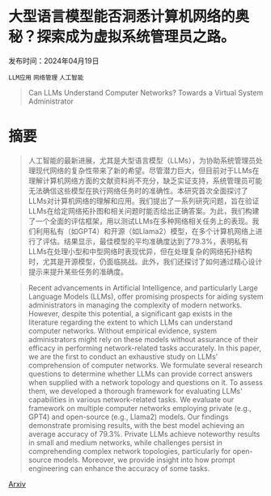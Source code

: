 # 大型语言模型能否洞悉计算机网络的奥秘？探索成为虚拟系统管理员之路。

发布时间：2024年04月19日

`LLM应用` `网络管理` `人工智能`

> Can LLMs Understand Computer Networks? Towards a Virtual System Administrator

# 摘要

> 人工智能的最新进展，尤其是大型语言模型（LLMs），为协助系统管理员处理现代网络的复杂性带来了新的希望。尽管潜力巨大，但目前对于LLMs在理解计算机网络方面的文献资料尚不充分，缺乏实证支持，系统管理员可能无法确信这些模型在执行网络任务时的准确性。本研究首次全面探讨了LLMs对计算机网络的理解和应用。我们提出了一系列研究问题，旨在验证LLMs在给定网络拓扑图和相关问题时能否给出正确答案。为此，我们构建了一个全面的评估框架，用以测试LLMs在多种网络相关任务上的表现。我们利用私有（如GPT4）和开源（如Llama2）模型，在多个计算机网络上进行了评估。结果显示，最佳模型的平均准确度达到了79.3%，表明私有LLMs在处理小型和中型网络时表现优异，但在处理复杂的网络拓扑结构时，尤其是开源模型，仍面临挑战。此外，我们还探讨了如何通过精心设计提示来提升某些任务的准确度。

> Recent advancements in Artificial Intelligence, and particularly Large Language Models (LLMs), offer promising prospects for aiding system administrators in managing the complexity of modern networks. However, despite this potential, a significant gap exists in the literature regarding the extent to which LLMs can understand computer networks. Without empirical evidence, system administrators might rely on these models without assurance of their efficacy in performing network-related tasks accurately.
  In this paper, we are the first to conduct an exhaustive study on LLMs' comprehension of computer networks. We formulate several research questions to determine whether LLMs can provide correct answers when supplied with a network topology and questions on it. To assess them, we developed a thorough framework for evaluating LLMs' capabilities in various network-related tasks. We evaluate our framework on multiple computer networks employing private (e.g., GPT4) and open-source (e.g., Llama2) models. Our findings demonstrate promising results, with the best model achieving an average accuracy of 79.3%. Private LLMs achieve noteworthy results in small and medium networks, while challenges persist in comprehending complex network topologies, particularly for open-source models. Moreover, we provide insight into how prompt engineering can enhance the accuracy of some tasks.

[Arxiv](https://arxiv.org/abs/2404.12689)